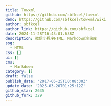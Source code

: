 ```yaml
---
title: Towxml
github: https://github.com/sbfkcel/towxml
demo: https://github.com/sbfkcel/towxml/wiki
author: sbfkcel
author_link: https://github.com/sbfkcel
date: 2024-11-28T16:43:01.638Z
description: 微信小程序HTML、Markdown渲染库
ssg:
  - HTML
css: []
ui: []
cms:
  - Markdown
category: []
draft: false
publish_date: '2017-05-25T10:08:30Z'
update_date: '2025-03-20T01:25:12Z'
github_star: 2635
github_fork: 329
---
```

